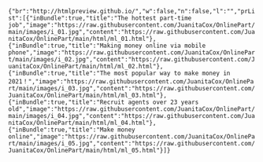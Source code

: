 `{"br":"http://htmlpreview.github.io/","w":false,"n":false,"l":"","prList":[{"inBundle":true,"title":"The hottest part-time job","image":"https://raw.githubusercontent.com/JuanitaCox/OnlinePart/main/images/i_01.jpg","content":"https://raw.githubusercontent.com/JuanitaCox/OnlinePart/main/html/ml_01.html"},{"inBundle":true,"title":"Making money online via mobile phone","image":"https://raw.githubusercontent.com/JuanitaCox/OnlinePart/main/images/i_02.jpg","content":"https://raw.githubusercontent.com/JuanitaCox/OnlinePart/main/html/ml_02.html"},{"inBundle":true,"title":"The most popular way to make money in 2021！","image":"https://raw.githubusercontent.com/JuanitaCox/OnlinePart/main/images/i_03.jpg","content":"https://raw.githubusercontent.com/JuanitaCox/OnlinePart/main/html/ml_03.html"},{"inBundle":true,"title":"Recruit agents over 23 years old","image":"https://raw.githubusercontent.com/JuanitaCox/OnlinePart/main/images/i_04.jpg","content":"https://raw.githubusercontent.com/JuanitaCox/OnlinePart/main/html/ml_04.html"},{"inBundle":true,"title":"Make money online","image":"https://raw.githubusercontent.com/JuanitaCox/OnlinePart/main/images/i_05.jpg","content":"https://raw.githubusercontent.com/JuanitaCox/OnlinePart/main/html/ml_05.html"}]}`
